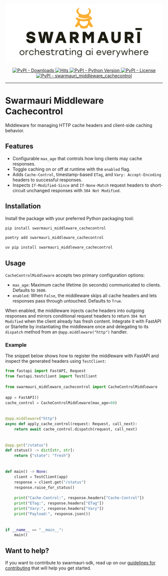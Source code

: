 ![Swarmauri Logo](https://github.com/swarmauri/swarmauri-sdk/blob/3d4d1cfa949399d7019ae9d8f296afba773dfb7f/assets/swarmauri.brand.theme.svg)

<p align="center">
    <a href="https://pypi.org/project/swarmauri_middleware_cachecontrol/">
        <img src="https://img.shields.io/pypi/dm/swarmauri_middleware_cachecontrol" alt="PyPI - Downloads"/>
    </a>
    <a href="https://hits.sh/github.com/swarmauri/swarmauri-sdk/tree/master/pkgs/standards/swarmauri_middleware_cachecontrol/">
        <img alt="Hits" src="https://hits.sh/github.com/swarmauri/swarmauri-sdk/tree/master/pkgs/standards/swarmauri_middleware_cachecontrol.svg"/>
    </a>
    <a href="https://pypi.org/project/swarmauri_middleware_cachecontrol/">
        <img src="https://img.shields.io/pypi/pyversions/swarmauri_middleware_cachecontrol" alt="PyPI - Python Version"/>
    </a>
    <a href="https://pypi.org/project/swarmauri_middleware_cachecontrol/">
        <img src="https://img.shields.io/pypi/l/swarmauri_middleware_cachecontrol" alt="PyPI - License"/>
    </a>
    <a href="https://pypi.org/project/swarmauri_middleware_cachecontrol/">
        <img src="https://img.shields.io/pypi/v/swarmauri_middleware_cachecontrol?label=swarmauri_middleware_cachecontrol&color=green" alt="PyPI - swarmauri_middleware_cachecontrol"/>
    </a>
</p>

---

# Swarmauri Middleware Cachecontrol

Middleware for managing HTTP cache headers and client-side caching behavior.

## Features

- Configurable `max_age` that controls how long clients may cache responses.
- Toggle caching on or off at runtime with the `enabled` flag.
- Adds `Cache-Control`, timestamp-based `ETag`, and `Vary: Accept-Encoding` headers to successful responses.
- Inspects `If-Modified-Since` and `If-None-Match` request headers to short-circuit unchanged responses with `304 Not Modified`.

## Installation

Install the package with your preferred Python packaging tool:

```bash
pip install swarmauri_middleware_cachecontrol
```

```bash
poetry add swarmauri_middleware_cachecontrol
```

```bash
uv pip install swarmauri_middleware_cachecontrol
```

## Usage

`CacheControlMiddleware` accepts two primary configuration options:

- `max_age`: Maximum cache lifetime (in seconds) communicated to clients. Defaults to `3600`.
- `enabled`: When `False`, the middleware skips all cache headers and lets responses pass through untouched. Defaults to `True`.

When enabled, the middleware injects cache headers into outgoing responses and mirrors conditional request headers to return `304 Not Modified` when the client already has fresh content. Integrate it with FastAPI or Starlette by instantiating the middleware once and delegating to its `dispatch` method from an `@app.middleware("http")` handler.

### Example

The snippet below shows how to register the middleware with FastAPI and inspect the generated headers using `TestClient`:

```python
from fastapi import FastAPI, Request
from fastapi.testclient import TestClient

from swarmauri_middleware_cachecontrol import CacheControlMiddleware

app = FastAPI()
cache_control = CacheControlMiddleware(max_age=60)


@app.middleware("http")
async def apply_cache_control(request: Request, call_next):
    return await cache_control.dispatch(request, call_next)


@app.get("/status")
def status() -> dict[str, str]:
    return {"state": "fresh"}


def main() -> None:
    client = TestClient(app)
    response = client.get("/status")
    response.raise_for_status()

    print("Cache-Control:", response.headers["Cache-Control"])
    print("ETag:", response.headers["ETag"])
    print("Vary:", response.headers["Vary"])
    print("Payload:", response.json())


if __name__ == "__main__":
    main()
```

## Want to help?

If you want to contribute to swarmauri-sdk, read up on our [guidelines for contributing](https://github.com/swarmauri/swarmauri-sdk/blob/master/CONTRIBUTING.md) that will help you get started.
